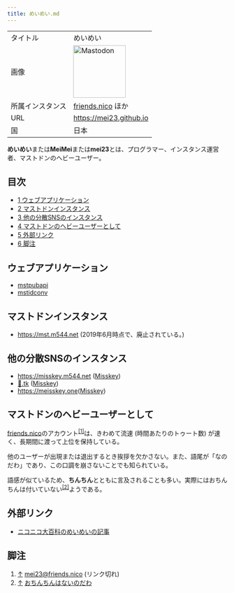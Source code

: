 ```yaml
---
title: めいめい.md
---
```

<div>

|                  |                                                                                                                                                                                                                                                                                                        |
|------------------|--------------------------------------------------------------------------------------------------------------------------------------------------------------------------------------------------------------------------------------------------------------------------------------------------------|
| タイトル         | めいめい                                                                                                                                                                                                                                                                                               |
| 画像             | [<img src="/images/thumb/0/00/Mastodon_logo.png/120px-Mastodon_logo.png" srcset="/images/thumb/0/00/Mastodon_logo.png/180px-Mastodon_logo.png 1.5x, /images/0/00/Mastodon_logo.png 2x" width="120" height="120" alt="Mastodon" />](/%E3%83%95%E3%82%A1%E3%82%A4%E3%83%AB:Mastodon_logo.png "Mastodon") |
| 所属インスタンス | [friends.nico](/Friends.nico "Friends.nico") ほか                                                                                                                                                                                                                                                      |
| URL              | <a href="https://mei23.github.io" rel="nofollow">https://mei23.github.io</a>                                                                                                                                                                                                                           |
| 国               | 日本                                                                                                                                                                                                                                                                                                   |

  
**めいめい**または**MeiMei**または**mei23**とは、プログラマー、インスタンス運営者、マストドンのヘビーユーザー。

<div>

<div lang="ja" dir="ltr">

## 目次

</div>

-   [1 ウェブアプリケーション](#.E3.82.A6.E3.82.A7.E3.83.96.E3.82.A2.E3.83.97.E3.83.AA.E3.82.B1.E3.83.BC.E3.82.B7.E3.83.A7.E3.83.B3)
-   [2 マストドンインスタンス](#.E3.83.9E.E3.82.B9.E3.83.88.E3.83.89.E3.83.B3.E3.82.A4.E3.83.B3.E3.82.B9.E3.82.BF.E3.83.B3.E3.82.B9)
-   [3 他の分散SNSのインスタンス](#.E4.BB.96.E3.81.AE.E5.88.86.E6.95.A3SNS.E3.81.AE.E3.82.A4.E3.83.B3.E3.82.B9.E3.82.BF.E3.83.B3.E3.82.B9)
-   [4 マストドンのヘビーユーザーとして](#.E3.83.9E.E3.82.B9.E3.83.88.E3.83.89.E3.83.B3.E3.81.AE.E3.83.98.E3.83.93.E3.83.BC.E3.83.A6.E3.83.BC.E3.82.B6.E3.83.BC.E3.81.A8.E3.81.97.E3.81.A6)
-   [5 外部リンク](#.E5.A4.96.E9.83.A8.E3.83.AA.E3.83.B3.E3.82.AF)
-   [6 脚注](#.E8.84.9A.E6.B3.A8)

</div>

## ウェブアプリケーション

-   [mstpubapi](/Mstpubapi "Mstpubapi")
-   [mstidconv](/Mstidconv "Mstidconv (存在しないページ)")

## マストドンインスタンス

-   <a href="https://mst.m544.net" rel="nofollow">https://mst.m544.net</a> (2019年6月時点で、廃止されている。)

## 他の分散SNSのインスタンス

-   <a href="https://misskey.m544.net" rel="nofollow">https://misskey.m544.net</a> ([Misskey](/Misskey "Misskey"))
-   <a href="https://xn--6r8h.tk" rel="nofollow">💛.tk</a> ([Misskey](/Misskey "Misskey"))
-   <a href="https://meisskey.one" rel="nofollow">https://meisskey.one</a>([Misskey](/Misskey "Misskey"))

## マストドンのヘビーユーザーとして

[friends.nico](/Friends.nico "Friends.nico")のアカウント<sup>[\[1\]](#cite_note-1)</sup>は、きわめて流速 (時間あたりのトゥート数) が速く、長期間に渡って上位を保持している。

他のユーザーが出現または退出するとき挨拶を欠かさない。また、語尾が「なのだわ」であり、この口調を崩さないことでも知られている。

語感が似ているため、**ちんちん**とともに言及されることも多い。実際にはおちんちんは付いていない<sup>[\[2\]](#cite_note-2)</sup>ようである。

## 外部リンク

-   <a href="https://dic.nicovideo.jp/a/%E3%82%81%E3%81%84%E3%82%81%E3%81%84%28friends.nico%29" rel="nofollow">ニコニコ大百科のめいめいの記事</a>

## 脚注

<div>

1.  [↑](#cite_ref-1) mei23@friends.nico (リンク切れ)
2.  [↑](#cite_ref-2) <a href="https://best-friends.chat/users/mei23/statuses/102371962774677534" rel="nofollow">おちんちんはないのだわ</a>

</div>

</div>
